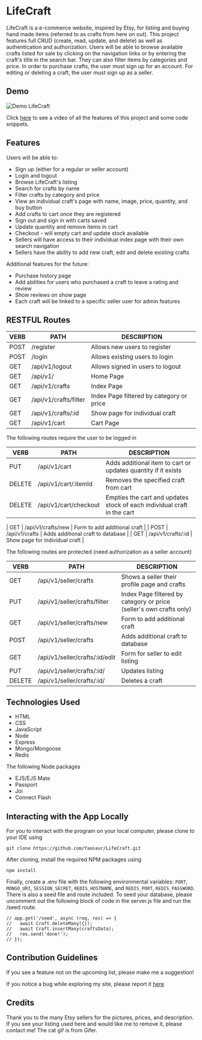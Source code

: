 # LifeCraft

LifeCraft is a e-commerce website, inspired by Etsy, for listing and buying hand made items (referred to as crafts from here on out). This project features full CRUD (create, read, update, and delete) as well as authentication and authorization. Users will be able to browse available crafts listed for sale by clicking on the navigation links or by entering the craft's title in the search bar. They can also filter items by categories and price. In order to purchase crafts, the user must sign up for an account. For editing or deleting a craft, the user must sign up as a seller.

## Demo

![Demo LifeCraft](/public/images/demo.gif)

Click [here](https://youtu.be/l-zkWm3gVuI) to see a video of all the features of this project and some code snippets.

## Features

Users will be able to:

- Sign up (either for a regular or seller account)
- Login and logout
- Browse LifeCraft's listing
- Search for crafts by name
- Filter crafts by category and price
- View an individual craft's page with name, image, price, quantity, and buy button
- Add crafts to cart once they are registered
- Sign out and sign in with carts saved
- Update quantity and remove items in cart
- Checkout - will empty cart and update stock available
- Sellers will have access to their individual index page with their own search navigation
- Sellers have the ability to add new craft, edit and delete existing crafts

Additional features for the future:

- Purchase history page
- Add abilities for users who purchased a craft to leave a rating and review
- Show reviews on show page
- Each craft will be linked to a specific seller user for admin features

## RESTFUL Routes

| VERB | PATH                  | DESCRIPTION                              |
| ---- | --------------------- | ---------------------------------------- |
| POST | /register             | Allows new users to register             |
| POST | /login                | Allows existing users to login           |
| GET  | /api/v1/logout        | Allows signed in users to logout         |
| GET  | /api/v1/              | Home Page                                |
| GET  | /api/v1/crafts        | Index Page                               |
| GET  | /api/v1/crafts/filter | Index Page filtered by category or price |
| GET  | /api/v1/crafts/:id    | Show page for individual craft           |
| GET  | /api/v1/cart          | Cart Page                                |

The following routes require the user to be logged in

| VERB   | PATH                  | DESCRIPTION                                                             |
| ------ | --------------------- | ----------------------------------------------------------------------- |
| PUT    | /api/v1/cart          | Adds additional item to cart or updates quantity if it exists           |
| DELETE | /api/v1/cart/:itemId  | Removes the specified craft from cart                                   |
| DELETE | /api/v1/cart/checkout | Empties the cart and updates stock of each individual craft in the cart |

| GET | /api/v1/crafts/new | Form to add additional craft |
| POST | /api/v1/crafts | Adds additional craft to database |
| GET | /api/v1/crafts/:id | Show page for individual craft |

The following routes are protected (need authorization as a seller account)

| VERB   | PATH                           | DESCRIPTION                                                         |
| ------ | ------------------------------ | ------------------------------------------------------------------- |
| GET    | /api/v1/seller/crafts          | Shows a seller their profile page and crafts                        |
| PUT    | /api/v1/seller/crafts/filter   | Index Page filtered by category or price (seller's own crafts only) |
| GET    | /api/v1/seller/crafts/new      | Form to add additional craft                                        |
| POST   | /api/v1/seller/crafts          | Adds additional craft to database                                   |
| GET    | /api/v1/seller/crafts/:id/edit | Form for seller to edit listing                                     |
| PUT    | /api/v1/seller/crafts/:id/     | Updates listing                                                     |
| DELETE | /api/v1/seller/crafts/:id/     | Deletes a craft                                                     |

## Technologies Used

- HTML
- CSS
- JavaScript
- Node
- Express
- Mongo/Mongoose
- Redis

The following Node packages

- EJS/EJS Mate
- Passport
- Joi
- Connect Flash

## Interacting with the App Locally

For you to interact with the program on your local computer, please clone to your IDE using

```
git clone https://github.com/Yaosaur/LifeCraft.git
```

After cloning, install the required NPM packages using

```
npm install
```

Finally, create a .env file with the following environmental variables: `PORT`, `MONGO_URI`, `SESSION_SECRET`, `REDIS_HOSTNAME`, and `REDIS_PORT`, `REDIS_PASSWORD`.
There is also a seed file and route included. To seed your database, please uncomment out the following block of code in the server.js file and run the /seed route.

```
// app.get('/seed', async (req, res) => {
//   await Craft.deleteMany({});
//   await Craft.insertMany(craftsData);
//   res.send('done!');
// });
```

## Contribution Guidelines

If you see a feature not on the upcoming list, please make me a suggestion!

If you notice a bug while exploring my site, please report it [here](https://github.com/Yaosaur/LifeCraft/issues)

## Credits

Thank you to the many Etsy sellers for the pictures, prices, and description. If you see your listing used here and would like me to remove it, please contact me! The cat gif is from Gifer.
